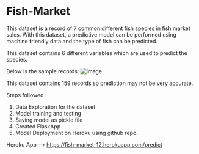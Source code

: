 # Fish-Market
This dataset is a record of 7 common different fish species in fish market sales. With this dataset, a predictive model can be performed using machine friendly data and the type of fish can be predicted.

This dataset contains 6 different variables which are used to predict the species.

Below is the sample records:
![image](https://user-images.githubusercontent.com/98494462/182714686-6b523e02-fe9a-4298-aace-8a8d771608e8.png)

This dataset contains 159 records so prediction may not be very accurate.

Steps followed :

1. Data Exploration for the dataset
2. Model training and testing
3. Saving model as pickle file
4. Created FlaskApp
5. Model Deployment on Heroku using github repo.

Heroku App --> https://fish-market-12.herokuapp.com/predict
